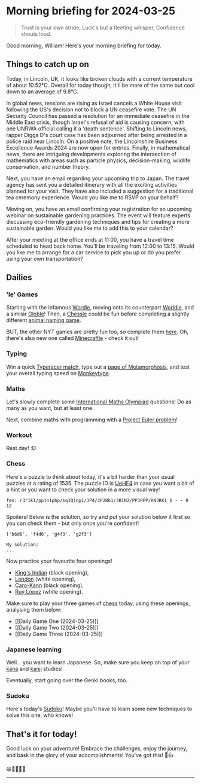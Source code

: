 # Morning briefing for 2024-03-25

> Trust is your own stride,
> Luck's but a fleeting whisper,
> Confidence shouts loud.

Good morning, William! Here's your morning briefing for today.

## Things to catch up on

Today, in Lincoln, UK, it looks like broken clouds with a current temperature of about 10.52°C. Overall for today though, it'll be more of the same but cool down to an average of 9.8°C.

In global news, tensions are rising as Israel cancels a White House visit following the US's decision not to block a UN ceasefire vote. The UN Security Council has passed a resolution for an immediate ceasefire in the Middle East crisis, though Israel's refusal of aid is causing concern, with one UNRWA official calling it a 'death sentence'. Shifting to Lincoln news, rapper Digga D's court case has been adjourned after being arrested in a police raid near Lincoln. On a positive note, the Lincolnshire Business Excellence Awards 2024 are now open for entries. Finally, in mathematical news, there are intriguing developments exploring the intersection of mathematics with areas such as particle physics, decision-making, wildlife conservation, and number theory.

Next, you have an email regarding your upcoming trip to Japan. The travel agency has sent you a detailed itinerary with all the exciting activities planned for your visit. They have also included a suggestion for a traditional tea ceremony experience. Would you like me to RSVP on your behalf?

Moving on, you have an email confirming your registration for an upcoming webinar on sustainable gardening practices. The event will feature experts discussing eco-friendly gardening techniques and tips for creating a more sustainable garden. Would you like me to add this to your calendar?

After your meeting at the office ends at 11:00, you have a travel time scheduled to head back home. You'll be traveling from 12:00 to 13:15. Would you like me to arrange for a car service to pick you up or do you prefer using your own transportation?

## Dailies

### 'le' Games

Starting with the infamous [Wordle](https://www.nytimes.com/games/wordle/index.html), moving onto its counterpart [Worldle](https://worldle.teuteuf.fr), and a similar [Globle](https://globle-game.com)! Then, a [Chessle](https://jackli.gg/chessle/) could be fun before completing a slightly different [animal naming game](https://metazooa.com).

BUT, the other NYT games are pretty fun too, so complete them [here](https://www.nytimes.com/crosswords). Oh, there's also new one called [Minecraftle](https://minecraftle.zachmanson.com) - check it out!

### Typing

Win a quick [Typeracer match](https://play.typeracer.com), type out a [page of Metamorphosis](https://www.typelit.io/typing-console/Metamorphosis), and test your overall typing speed on [Monkeytype](https://monkeytype.com).

### Maths

Let's slowly complete some [International Maths Olympiad](obsidian://open?vault=content&file=IMO%20Questions%2Fmds%2Fmds) questions! Do as many as you want, but at least one.

Next, combine maths with programming with a [Project Euler problem](https://projecteuler.net/archives)!

### Workout

Rest day! :D

### Chess

Here's a puzzle to think about today, it's a bit harder than your usual puzzles at a rating of 1535. The puzzle ID is [UeHF4](https://lichess.org/training/UeHF4) in case you want a bit of a hint or you want to check your solution in a more visual way!

```chessboard
fen: r3r1k1/pp1n1pbp/1q1Q1np1/3P4/2P2Bb1/3B1N2/PP3PPP/RN3RK1 b - - 0 12
```

Spoilers! Below is the solution, so try and put your solution below it first so you can check them - but only once you're confident!

```spoiler-block
['b6d6', 'f4d6', 'g4f3', 'g2f3']
```

```
My solution:
...
```

Now practice your favourite four openings!

- [King's Indian](https://www.youtube.com/watch?v=5XyayUs6J1M) (black opening),
- [London](https://www.youtube.com/watch?v=dksvHyyI_Vo) (white opening),
- [Caro-Kann](https://www.youtube.com/watch?v=0p_881Nwoo4) (black opening),
- [Ruy López](https://www.youtube.com/watch?v=csJKauwbYFk) (white opening).

Make sure to play your three games of [chess](https://www.chess.com/play/online) today, using these openings, analysing them below:

- [[Daily Game One (2024-03-25)]]
- [[Daily Game Two (2024-03-25)]]
- [[Daily Game Three (2024-03-25)]]

### Japanese learning

Well... you want to learn Japanese. So, make sure you keep on top of your [kana](https://kana-quiz.tofugu.com) and [kanji](https://www.wanikani.com/dashboard) studies!

Eventually, start going over the Genki books, too.

### Sudoku

Here's today's [Sudoku](https://www.dailysudoku.com/sudoku/today.shtml)! Maybe you'll have to learn some new techniques to solve this one, who knows!

## That's it for today!

Good luck on your adventure! Embrace the challenges, enjoy the journey, and bask in the glory of your accomplishments! You've got this! 🌟👍

😄🌟🎉💫🌈

---